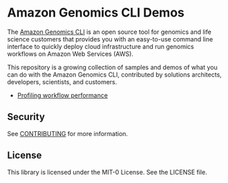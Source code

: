 # Amazon Genomics CLI Demos

The [Amazon Genomics CLI](https://aws.amazon.com/genomics-cli/) is an open source tool for genomics and life science customers that provides you with an easy-to-use command line interface to quickly deploy cloud infrastructure and run genomics workflows on Amazon Web Services (AWS). 

This repository is a growing collection of samples and demos of what you can do with the Amazon Genomics CLI, contributed by solutions architects, developers, scientists, and customers.

* [Profiling workflow performance](profiling-workflow-performance/)

## Security

See [CONTRIBUTING](CONTRIBUTING.md#security-issue-notifications) for more information.

## License

This library is licensed under the MIT-0 License. See the LICENSE file.
